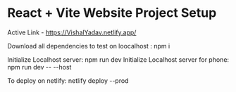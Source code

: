 # React + Vite Website Project Setup

Active Link - https://VishalYadav.netlify.app/

Download all dependencies to test on loocalhost : npm i

Initialize Localhost server: npm run dev
Initialize Localhost server for phone: npm run dev -- --host

To deploy on netlify: netlify deploy --prod
